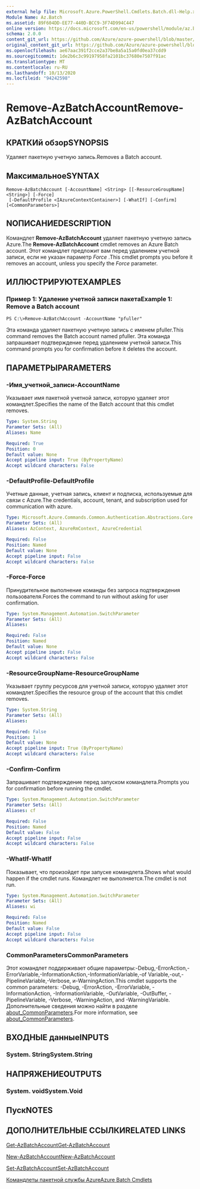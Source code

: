 ```yaml
---
external help file: Microsoft.Azure.PowerShell.Cmdlets.Batch.dll-Help.xml
Module Name: Az.Batch
ms.assetid: 89F604DD-EE77-440D-BCC9-3F74D994C447
online version: https://docs.microsoft.com/en-us/powershell/module/az.batch/remove-azbatchaccount
schema: 2.0.0
content_git_url: https://github.com/Azure/azure-powershell/blob/master/src/Batch/Batch/help/Remove-AzBatchAccount.md
original_content_git_url: https://github.com/Azure/azure-powershell/blob/master/src/Batch/Batch/help/Remove-AzBatchAccount.md
ms.openlocfilehash: ae67aac391f2cce2a37be8a5a15a0fd0ea37cdd9
ms.sourcegitcommit: 1de2b6c3c99197958fa2101bc37680e7507f91ac
ms.translationtype: MT
ms.contentlocale: ru-RU
ms.lasthandoff: 10/13/2020
ms.locfileid: "94242598"
---
```

# <span data-ttu-id="89498-101">Remove-AzBatchAccount</span><span class="sxs-lookup"><span data-stu-id="89498-101">Remove-AzBatchAccount</span></span>

## <span data-ttu-id="89498-102">КРАТКИй обзор</span><span class="sxs-lookup"><span data-stu-id="89498-102">SYNOPSIS</span></span>
<span data-ttu-id="89498-103">Удаляет пакетную учетную запись.</span><span class="sxs-lookup"><span data-stu-id="89498-103">Removes a Batch account.</span></span>

## <span data-ttu-id="89498-104">Максимальное</span><span class="sxs-lookup"><span data-stu-id="89498-104">SYNTAX</span></span>

```
Remove-AzBatchAccount [-AccountName] <String> [[-ResourceGroupName] <String>] [-Force]
 [-DefaultProfile <IAzureContextContainer>] [-WhatIf] [-Confirm] [<CommonParameters>]
```

## <span data-ttu-id="89498-105">NОПИСАНИЕ</span><span class="sxs-lookup"><span data-stu-id="89498-105">DESCRIPTION</span></span>
<span data-ttu-id="89498-106">Командлет **Remove-AzBatchAccount** удаляет пакетную учетную запись Azure.</span><span class="sxs-lookup"><span data-stu-id="89498-106">The **Remove-AzBatchAccount** cmdlet removes an Azure Batch account.</span></span>
<span data-ttu-id="89498-107">Этот командлет предложит вам перед удалением учетной записи, если не указан параметр *Force* .</span><span class="sxs-lookup"><span data-stu-id="89498-107">This cmdlet prompts you before it removes an account, unless you specify the *Force* parameter.</span></span>

## <span data-ttu-id="89498-108">ИЛЛЮСТРИРУЮТ</span><span class="sxs-lookup"><span data-stu-id="89498-108">EXAMPLES</span></span>

### <span data-ttu-id="89498-109">Пример 1: Удаление учетной записи пакета</span><span class="sxs-lookup"><span data-stu-id="89498-109">Example 1: Remove a Batch account</span></span>
```
PS C:\>Remove-AzBatchAccount -AccountName "pfuller"
```

<span data-ttu-id="89498-110">Эта команда удаляет пакетную учетную запись с именем pfuller.</span><span class="sxs-lookup"><span data-stu-id="89498-110">This command removes the Batch account named pfuller.</span></span>
<span data-ttu-id="89498-111">Эта команда запрашивает подтверждение перед удалением учетной записи.</span><span class="sxs-lookup"><span data-stu-id="89498-111">This command prompts you for confirmation before it deletes the account.</span></span>

## <span data-ttu-id="89498-112">ПАРАМЕТРЫ</span><span class="sxs-lookup"><span data-stu-id="89498-112">PARAMETERS</span></span>

### <span data-ttu-id="89498-113">-Имя_учетной_записи</span><span class="sxs-lookup"><span data-stu-id="89498-113">-AccountName</span></span>
<span data-ttu-id="89498-114">Указывает имя пакетной учетной записи, которую удаляет этот командлет.</span><span class="sxs-lookup"><span data-stu-id="89498-114">Specifies the name of the Batch account that this cmdlet removes.</span></span>

```yaml
Type: System.String
Parameter Sets: (All)
Aliases: Name

Required: True
Position: 0
Default value: None
Accept pipeline input: True (ByPropertyName)
Accept wildcard characters: False
```

### <span data-ttu-id="89498-115">-DefaultProfile</span><span class="sxs-lookup"><span data-stu-id="89498-115">-DefaultProfile</span></span>
<span data-ttu-id="89498-116">Учетные данные, учетная запись, клиент и подписка, используемые для связи с Azure.</span><span class="sxs-lookup"><span data-stu-id="89498-116">The credentials, account, tenant, and subscription used for communication with azure.</span></span>

```yaml
Type: Microsoft.Azure.Commands.Common.Authentication.Abstractions.Core.IAzureContextContainer
Parameter Sets: (All)
Aliases: AzContext, AzureRmContext, AzureCredential

Required: False
Position: Named
Default value: None
Accept pipeline input: False
Accept wildcard characters: False
```

### <span data-ttu-id="89498-117">-Force</span><span class="sxs-lookup"><span data-stu-id="89498-117">-Force</span></span>
<span data-ttu-id="89498-118">Принудительное выполнение команды без запроса подтверждения пользователя.</span><span class="sxs-lookup"><span data-stu-id="89498-118">Forces the command to run without asking for user confirmation.</span></span>

```yaml
Type: System.Management.Automation.SwitchParameter
Parameter Sets: (All)
Aliases:

Required: False
Position: Named
Default value: None
Accept pipeline input: False
Accept wildcard characters: False
```

### <span data-ttu-id="89498-119">-ResourceGroupName</span><span class="sxs-lookup"><span data-stu-id="89498-119">-ResourceGroupName</span></span>
<span data-ttu-id="89498-120">Указывает группу ресурсов для учетной записи, которую удаляет этот командлет.</span><span class="sxs-lookup"><span data-stu-id="89498-120">Specifies the resource group of the account that this cmdlet removes.</span></span>

```yaml
Type: System.String
Parameter Sets: (All)
Aliases:

Required: False
Position: 1
Default value: None
Accept pipeline input: True (ByPropertyName)
Accept wildcard characters: False
```

### <span data-ttu-id="89498-121">-Confirm</span><span class="sxs-lookup"><span data-stu-id="89498-121">-Confirm</span></span>
<span data-ttu-id="89498-122">Запрашивает подтверждение перед запуском командлета.</span><span class="sxs-lookup"><span data-stu-id="89498-122">Prompts you for confirmation before running the cmdlet.</span></span>

```yaml
Type: System.Management.Automation.SwitchParameter
Parameter Sets: (All)
Aliases: cf

Required: False
Position: Named
Default value: False
Accept pipeline input: False
Accept wildcard characters: False
```

### <span data-ttu-id="89498-123">-WhatIf</span><span class="sxs-lookup"><span data-stu-id="89498-123">-WhatIf</span></span>
<span data-ttu-id="89498-124">Показывает, что произойдет при запуске командлета.</span><span class="sxs-lookup"><span data-stu-id="89498-124">Shows what would happen if the cmdlet runs.</span></span>
<span data-ttu-id="89498-125">Командлет не выполняется.</span><span class="sxs-lookup"><span data-stu-id="89498-125">The cmdlet is not run.</span></span>

```yaml
Type: System.Management.Automation.SwitchParameter
Parameter Sets: (All)
Aliases: wi

Required: False
Position: Named
Default value: False
Accept pipeline input: False
Accept wildcard characters: False
```

### <span data-ttu-id="89498-126">CommonParameters</span><span class="sxs-lookup"><span data-stu-id="89498-126">CommonParameters</span></span>
<span data-ttu-id="89498-127">Этот командлет поддерживает общие параметры:-Debug,-ErrorAction,-ErrorVariable,-InformationAction,-InformationVariable,-of Variable,-out,-PipelineVariable,-Verbose, и-WarningAction.</span><span class="sxs-lookup"><span data-stu-id="89498-127">This cmdlet supports the common parameters: -Debug, -ErrorAction, -ErrorVariable, -InformationAction, -InformationVariable, -OutVariable, -OutBuffer, -PipelineVariable, -Verbose, -WarningAction, and -WarningVariable.</span></span> <span data-ttu-id="89498-128">Дополнительные сведения можно найти в разделе [about_CommonParameters](http://go.microsoft.com/fwlink/?LinkID=113216).</span><span class="sxs-lookup"><span data-stu-id="89498-128">For more information, see [about_CommonParameters](http://go.microsoft.com/fwlink/?LinkID=113216).</span></span>

## <span data-ttu-id="89498-129">ВХОДНЫЕ данные</span><span class="sxs-lookup"><span data-stu-id="89498-129">INPUTS</span></span>

### <span data-ttu-id="89498-130">System. String</span><span class="sxs-lookup"><span data-stu-id="89498-130">System.String</span></span>

## <span data-ttu-id="89498-131">НАПРЯЖЕНИЕ</span><span class="sxs-lookup"><span data-stu-id="89498-131">OUTPUTS</span></span>

### <span data-ttu-id="89498-132">System. void</span><span class="sxs-lookup"><span data-stu-id="89498-132">System.Void</span></span>

## <span data-ttu-id="89498-133">Пуск</span><span class="sxs-lookup"><span data-stu-id="89498-133">NOTES</span></span>

## <span data-ttu-id="89498-134">ДОПОЛНИТЕЛЬНЫЕ ССЫЛКИ</span><span class="sxs-lookup"><span data-stu-id="89498-134">RELATED LINKS</span></span>

[<span data-ttu-id="89498-135">Get-AzBatchAccount</span><span class="sxs-lookup"><span data-stu-id="89498-135">Get-AzBatchAccount</span></span>](./Get-AzBatchAccount.md)

[<span data-ttu-id="89498-136">New-AzBatchAccount</span><span class="sxs-lookup"><span data-stu-id="89498-136">New-AzBatchAccount</span></span>](./New-AzBatchAccount.md)

[<span data-ttu-id="89498-137">Set-AzBatchAccount</span><span class="sxs-lookup"><span data-stu-id="89498-137">Set-AzBatchAccount</span></span>](./Set-AzBatchAccount.md)

[<span data-ttu-id="89498-138">Командлеты пакетной службы Azure</span><span class="sxs-lookup"><span data-stu-id="89498-138">Azure Batch Cmdlets</span></span>](/powershell/module/Az.Batch/)
